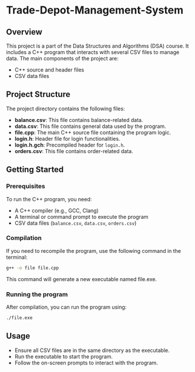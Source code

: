 # Trade-Depot-Management-System

## Overview

This project is a part of the Data Structures and Algorithms (DSA) course. It includes a C++ program that interacts with several CSV files to manage data. The main components of the project are:

- C++ source and header files
- CSV data files

## Project Structure

The project directory contains the following files:

- **balance.csv**: This file contains balance-related data.
- **data.csv**: This file contains general data used by the program.
- **file.cpp**: The main C++ source file containing the program logic.
- **login.h**: Header file for login functionalities.
- **login.h.gch**: Precompiled header for `login.h`.
- **orders.csv**: This file contains order-related data.

## Getting Started

### Prerequisites

To run the C++ program, you need:

- A C++ compiler (e.g., GCC, Clang)
- A terminal or command prompt to execute the program
- CSV data files (`balance.csv`, `data.csv`, `orders.csv`)

### Compilation

If you need to recompile the program, use the following command in the terminal:

```sh
g++ -o file file.cpp
```

This command will generate a new executable named file.exe.

### Running the program

After compilation, you can run the program using:


```sh
./file.exe
```

## Usage

- Ensure all CSV files are in the same directory as the executable.
- Run the executable to start the program.
- Follow the on-screen prompts to interact with the program.


